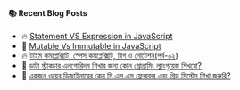 #### :books: Recent Blog Posts
<!-- BLOGPOSTS:START -->
 - 🔥 [Statement VS Expression in JavaScript](https://boolean.hashnode.dev/statement-vs-expression-in-javascript)
 - 💯 [Mutable Vs Immutable in JavaScript](https://boolean.hashnode.dev/mutable-vs-immutable-in-javascript)
 - 🔥 [টাইম কমপ্লেক্সিটি, স্পেস কমপ্লেক্সিটি, বিগ ও নোটেশন&lpar;পর্ব-০২&rpar;](https://boolean.hashnode.dev/4kaf4ka4kah4kauiocmlecmrucmqucnjecmsucnhcmlecnjecmuocmvcmncmvywg4ka44ken4kaq4keh4ka4iocmlecmrucmqucnjecmsucnhcmlecnjecmuocmvcmncmvywg4kas4ka4kaxiocmkydgpqjgp4vgppgp4fgprbgpqgo4kaq4kaw4ken4kaslecnpucnqck)
 - 🚀 [ডাটা স্ট্রাকচার এলগোরিদম শিখার জন্য কোন প্রোগ্রামিং ল্যাংগুয়েজ শিখবো?](https://boolean.hashnode.dev/4kah4ka4kaf4kaiocmuocnjecmncnjecmsocmvucmlecmmucmvucmscdgpogprlgppfgp4vgprdgprgpqbgpq4g4ka24ka4kaw4ka4kawiocmnocmqocnjecmrydgppxgp4vgpqgg4kaq4ken4kaw4kel4kax4ken4kaw4ka4kau4ka4kaciocmsucnjecmrcmvucmgucmlcngecnncnhcmncdgprbgprgppbgpqzgp4s)
 - 💫 [একজন ওয়েব ডিজাইনারের কেন সি.এস.এস ফ্লেক্সবক্স এবং গ্রিড সিস্টেম শিখা জরুরি?](https://boolean.hashnode.dev/4kap4kav4kac4kaoiocmkcnncnhcmrcdgpqhgprgppzgpr7gpofgpqjgpr7gprdgp4fgprag4kav4keh4kaoiocmuocmvy7gpogprgu4kap4ka4iocmqcnjecmsucnhcmlecnjecmuocmrocmlecnjecmucdgpogpqzgpoig4kax4ken4kaw4ka4kahiocmuocmvcmuocnjecmncnhcmridgprbgprgppbgpr4g4kac4kaw4keb4kaw4kapw)<!-- BLOGPOSTS:END -->
